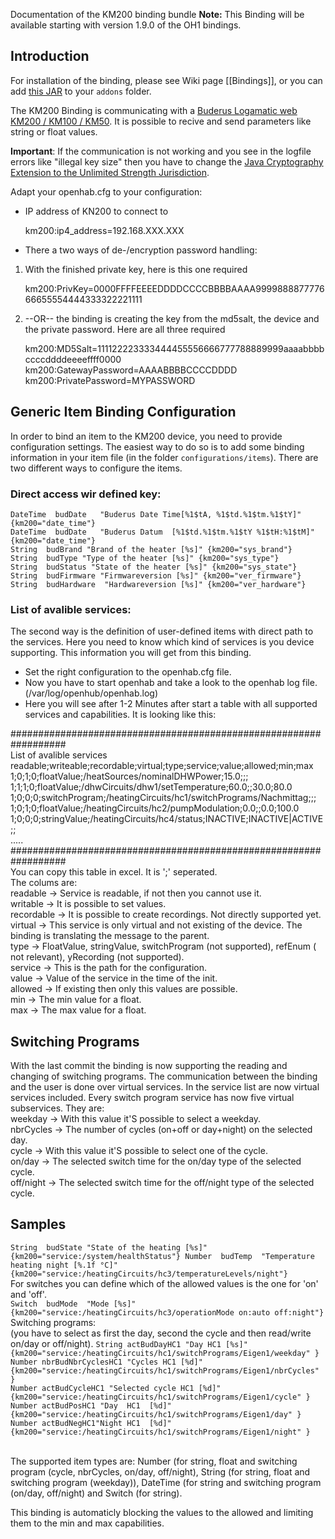Documentation of the KM200 binding bundle
**Note:** This Binding will be available starting with version 1.9.0 of the OH1 bindings.

## Introduction

For installation of the binding, please see Wiki page [[Bindings]], or you can add [this JAR](https://openhab.ci.cloudbees.com/job/openHAB1-Addons/lastSuccessfulBuild/artifact/bundles/binding/org.openhab.binding.km200/target/org.openhab.binding.km200-1.9.0-SNAPSHOT.jar) to your `addons` folder.

The KM200 Binding is communicating with a [Buderus Logamatic web KM200 / KM100 / KM50](https://www.buderus.de/de/produkte/catalogue/alle-produkte/7719_gateway-logamatic-web-km200-km100-km50).
It is possible to recive and send parameters like string or float values.

**Important**: If the communication is not working and you see in the logfile errors like "illegal key size" then you have to change the [Java Cryptography Extension to the Unlimited Strength Jurisdiction](http://www.oracle.com/technetwork/java/javase/downloads/jce8-download-2133166.html). 

Adapt your openhab.cfg to your configuration:
* IP address of KN200 to connect to

    km200:ip4_address=192.168.XXX.XXX

* There a two ways of de-/encryption password handling:

1.  With the finished private key, here is this one required

    km200:PrivKey=0000FFFFEEEEDDDDCCCCBBBBAAAA999988887777666655554444333322221111

2.  --OR-- the binding is creating the key from the md5salt, the device and the private password. Here are all three required

    km200:MD5Salt=111122223333444455556666777788889999aaaabbbbccccddddeeeeffff0000
    km200:GatewayPassword=AAAABBBBCCCCDDDD
    km200:PrivatePassword=MYPASSWORD

## Generic Item Binding Configuration

In order to bind an item to the KM200 device, you need to provide configuration settings. The easiest way to do so is to add some binding information in your item file (in the folder `configurations/items`). 
There are two different ways to configure the items.
### Direct access wir defined key:

    DateTime  budDate	"Buderus Date Time[%1$tA, %1$td.%1$tm.%1$tY]" {km200="date_time"}
    DateTime  budDate	"Buderus Datum  [%1$td.%1$tm.%1$tY %1$tH:%1$tM]" {km200="date_time"}
    String  budBrand "Brand of the heater [%s]" {km200="sys_brand"}
    String  budType "Type of the heater [%s]" {km200="sys_type"}
    String  budStatus "State of the heater [%s]" {km200="sys_state"}
    String  budFirmware "Firmwareversion [%s]" {km200="ver_firmware"}
    String  budHardware  "Hardwareversion [%s]" {km200="ver_hardware"}

### List of avalible services:

The second way is the definition of user-defined items with direct path to the services. Here you need to know which kind of services is you device supporting. This information you will get from this binding. <BR>

* Set the right configuration to the openhab.cfg file.
* Now you have to start openhab and take a look to the openhab log file. (/var/log/openhub/openhab.log)
* Here you will see after 1-2 Minutes after start a table with all supported services and capabilities. It is looking like this:


##################################################################<BR>
List of avalible services<BR>
readable;writeable;recordable;virtual;type;service;value;allowed;min;max<BR>
1;0;1;0;floatValue;/heatSources/nominalDHWPower;15.0;;;<BR>
1;1;1;0;floatValue;/dhwCircuits/dhw1/setTemperature;60.0;;30.0;80.0<BR>
1;0;0;0;switchProgram;/heatingCircuits/hc1/switchPrograms/Nachmittag;;;<BR>
1;0;1;0;floatValue;/heatingCircuits/hc2/pumpModulation;0.0;;0.0;100.0<BR>
1;0;0;0;stringValue;/heatingCircuits/hc4/status;INACTIVE;INACTIVE|ACTIVE;;<BR>
.....<BR>
##################################################################<BR>
You can copy this table in excel. It is ';' seperated.<BR>
The colums are: <BR>
    readable -> Service is readable, if not then you cannot use it.<BR>
    writable -> It is possible to set values.<BR>
    recordable -> It is possible to create recordings. Not directly supported yet.<BR>
    virtual -> This service is only virtual and not existing of the device. The binding is translating the message to the parent. <BR>
    type -> FloatValue, stringValue, switchProgram (not supported), refEnum ( not relevant), yRecording (not supported). <BR>
    service -> This is the path for the configuration.<BR>
    value -> Value of the service in the time of the init.<BR>
    allowed -> If existing then only this values are possible.<BR>
    min -> The min value for a float.<BR>
    max -> The max value for a float.<BR>

## Switching Programs

With the last commit the binding is now supporting the reading and changing of switching programs.
The communication between the binding and the user is done over virtual services. In the service list are now virtual services included. Every switch program service has now five virtual subservices. They are: <BR>
    weekday -> With this value it'S possible to select a weekday. <BR>
    nbrCycles -> The number of cycles (on+off or day+night) on the selected day. <BR>
    cycle -> With this value it'S possible to select one of the cycle. <BR>
    on/day -> The selected switch time for the on/day type of the selected cycle. <BR>
    off/night -> The selected switch time for the off/night type of the selected cycle. <BR>

    
## Samples

`String  budState "State of the heating [%s]"  {km200="service:/system/healthStatus"}
Number	budTemp  "Temperature heating night [%.1f °C]" {km200="service:/heatingCircuits/hc3/temperatureLevels/night"}`<BR>
For switches you can define which of the allowed values is the one for 'on' and 'off'.<BR>
`Switch  budMode  "Mode [%s]" {km200="service:/heatingCircuits/hc3/operationMode on:auto off:night"}`<BR>
Switching programs:<BR> (you have to select as first the day, second the cycle and then read/write on/day or off/night).
    `String actBudDayHC1 "Day HC1 [%s]" {km200="service:/heatingCircuits/hc1/switchPrograms/Eigen1/weekday" }`<BR>
    `Number nbrBudNbrCyclesHC1 "Cycles HC1 [%d]" {km200="service:/heatingCircuits/hc1/switchPrograms/Eigen1/nbrCycles" }`<BR>
    `Number actBudCycleHC1 "Selected cycle HC1 [%d]" {km200="service:/heatingCircuits/hc1/switchPrograms/Eigen1/cycle" }`<BR>
    `Number actBudPosHC1 "Day  HC1  [%d]" {km200="service:/heatingCircuits/hc1/switchPrograms/Eigen1/day" }`<BR>
    `Number actBudNegHC1"Night HC1  [%d]" {km200="service:/heatingCircuits/hc1/switchPrograms/Eigen1/night" }`<BR><BR>

The supported item types are: Number (for string, float and switching program (cycle, nbrCycles, on/day, off/night), String (for string, float and switching program (weekday)), DateTime (for string and switching program (on/day, off/night) and Switch (for string). <BR>

This binding is automaticly blocking the values to the allowed and limiting them to the min and max capabilities.

